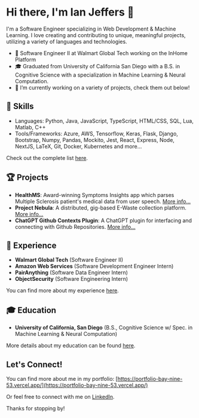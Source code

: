 # Hi there, I'm Ian Jeffers 👋

I'm a Software Engineer specializing in Web Development & Machine Learning. I love creating and contributing to unique, meaningful projects, utilizing a variety of languages and technologies. 

- 💼 Software Engineer II at Walmart Global Tech working on the InHome Platform
- 🎓 Graduated from University of California San Diego with a B.S. in Cognitive Science with a specialization in Machine Learning & Neural Computation.
- 🔭 I’m currently working on a variety of projects, check them out below!

## 🚀 Skills
- Languages: Python, Java, JavaScript, TypeScript, HTML/CSS, SQL, Lua, Matlab, C++
- Tools/Frameworks: Azure, AWS, Tensorflow, Keras, Flask, Django, Bootstrap, Numpy, Pandas, Mockito, Jest, React, Express, Node, NextJS, LaTeX, Git, Docker, Kubernetes and more...

Check out the complete list [here](https://portfolio-bay-nine-53.vercel.app/#skills).

## 🏆 Projects
- **HealthMS**: Award-winning Symptoms Insights app which parses Multiple Sclerosis patient's medical data from user speech. [More info...](https://portfolio-bay-nine-53.vercel.app/#projects)
- **Project Nebula**: A distributed, gig-based E-Waste collection platform. [More info...](https://portfolio-bay-nine-53.vercel.app/#projects)
- **ChatGPT Github Contexts Plugin**: A ChatGPT plugin for interfacing and connecting with Github Repositories. [More info...](https://portfolio-bay-nine-53.vercel.app/#projects)

## 💼 Experience
- **Walmart Global Tech** (Software Engineer II)
- **Amazon Web Services** (Software Development Engineer Intern)
- **PairAnything** (Software Data Engineer Intern)
- **ObjectSecurity** (Software Engineering Intern)

You can find more about my experience [here](https://portfolio-bay-nine-53.vercel.app/#experience).

## 🎓 Education
- **University of California, San Diego** (B.S., Cognitive Science w/ Spec. in Machine Learning & Neural Computation)

More details about my education can be found [here](https://portfolio-bay-nine-53.vercel.app/#education).

## Let's Connect!
You can find more about me in my portfolio: [https://portfolio-bay-nine-53.vercel.app/](https://portfolio-bay-nine-53.vercel.app/)

Or feel free to connect with me on [LinkedIn](https://www.linkedin.com/in/yourlinkedinprofile).

Thanks for stopping by!
